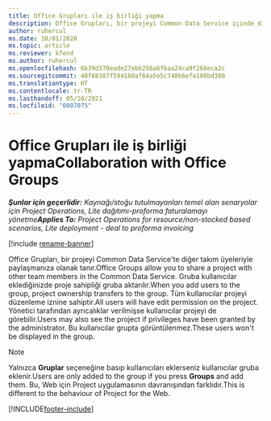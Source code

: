```yaml
---
title: Office Grupları ile iş birliği yapma
description: Office Grupları, bir projeyi Common Data Service içinde diğer takım üyeleriyle paylaşmanıza olanak tanır.
author: ruhercul
ms.date: 10/01/2020
ms.topic: article
ms.reviewer: kfend
ms.author: ruhercul
ms.openlocfilehash: 6b39d370eade27ebb256a6fbaa24ca9f268eca2c
ms.sourcegitcommit: 40f68387f594180af64a5e5c748b6efa188bd300
ms.translationtype: HT
ms.contentlocale: tr-TR
ms.lasthandoff: 05/10/2021
ms.locfileid: "6007075"
---
```

# <a name="collaboration-with-office-groups"></a><span data-ttu-id="1ebdc-103">Office Grupları ile iş birliği yapma</span><span class="sxs-lookup"><span data-stu-id="1ebdc-103">Collaboration with Office Groups</span></span>

<span data-ttu-id="1ebdc-104">_**Şunlar için geçerlidir:** Kaynağı/stoğu tutulmayanları temel alan senaryolar için Project Operations, Lite dağıtımı-proforma faturalamayı yönetme_</span><span class="sxs-lookup"><span data-stu-id="1ebdc-104">_**Applies To:** Project Operations for resource/non-stocked based scenarios, Lite deployment - deal to proforma invoicing_</span></span>

[!include [rename-banner](~/includes/cc-data-platform-banner.md)]

<span data-ttu-id="1ebdc-105">Office Grupları, bir projeyi Common Data Service'te diğer takım üyeleriyle paylaşmanıza olanak tanır.</span><span class="sxs-lookup"><span data-stu-id="1ebdc-105">Office Groups allow you to share a project with other team members in the Common Data Service.</span></span> <span data-ttu-id="1ebdc-106">Gruba kullanıcılar eklediğinizde proje sahipliği gruba aktarılır.</span><span class="sxs-lookup"><span data-stu-id="1ebdc-106">When you add users to the group, project ownership transfers to the group.</span></span> <span data-ttu-id="1ebdc-107">Tüm kullanıcılar projeyi düzenleme iznine sahiptir.</span><span class="sxs-lookup"><span data-stu-id="1ebdc-107">All users will have edit permission on the project.</span></span> <span data-ttu-id="1ebdc-108">Yönetici tarafından ayrıcalıklar verilmişse kullanıcılar projeyi de görebilir.</span><span class="sxs-lookup"><span data-stu-id="1ebdc-108">Users may also see the project if privileges have been granted by the administrator.</span></span> <span data-ttu-id="1ebdc-109">Bu kullanıcılar grupta görüntülenmez.</span><span class="sxs-lookup"><span data-stu-id="1ebdc-109">These users won't be displayed in the group.</span></span>

> [!NOTE] 
> <span data-ttu-id="1ebdc-110">Yalnızca **Gruplar** seçeneğine basıp kullanıcıları eklerseniz kullanıcılar gruba eklenir.</span><span class="sxs-lookup"><span data-stu-id="1ebdc-110">Users are only added to the group if you press **Groups** and add them.</span></span> <span data-ttu-id="1ebdc-111">Bu, Web için Project uygulamasının davranışından farklıdır.</span><span class="sxs-lookup"><span data-stu-id="1ebdc-111">This is different to the behaviour of Project for the Web.</span></span> 



[!INCLUDE[footer-include](../includes/footer-banner.md)]